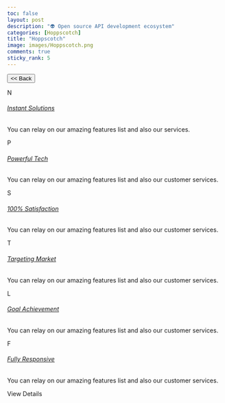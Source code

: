 ```yaml
---
toc: false
layout: post
description: "👽 Open source API development ecosystem"
categories: [Hoppscotch]
title: "Hoppscotch"
image: images/Hoppscotch.png
comments: true
sticky_rank: 5
---
```


<button class="back-button" onclick="window.history.back()"><< Back</button>

<div class="bg-light py-5 service-5">
    <div class="container">
        <!-- Row  -->
        <div class="row"> 
            <!-- Column -->
            <div class="col-md-4 wrap-service5-box">
                <div class="card card-shadow border-0 mb-4">
                    <div class="card-body d-flex">
                        <div class="mr-4 mb-2 text-success-gradiant icon-size">N</div>
                        <div class="">
                            <h6 class="font-weight-medium"><a href="javascript:void(0)" class="linking">Instant Solutions</a></h6>
                            <p class="mt-3">You can relay on our amazing features list and also our services.</p>
                        </div>
                    </div>
                </div>
            </div>
            <!-- Column -->
            <!-- Column -->
            <div class="col-md-4 wrap-service5-box">
                <div class="card card-shadow border-0 mb-4">
                    <div class="card-body d-flex">
                        <div class="mr-4 mb-2 text-success-gradiant icon-size">P</div>
                        <div class="">
                            <h6 class="font-weight-medium"><a href="javascript:void(0)" class="linking">Powerful Tech </a></h6>
                            <p class="mt-3">You can relay on our amazing features list and also our customer services.</p>
                        </div>
                    </div>
                </div>
            </div>
            <!-- Column -->
            <!-- Column -->
            <div class="col-md-4 wrap-service5-box">
                <div class="card card-shadow border-0 mb-4">
                    <div class="card-body d-flex">
                        <div class="mr-4 mb-2 text-success-gradiant icon-size">S</div>
                        <div class="">
                            <h6 class="font-weight-medium"><a href="javascript:void(0)" class="linking">100% Satisfaction </a></h6>
                            <p class="mt-3">You can relay on our amazing features list and also our customer services.</p>
                        </div>
                    </div>
                </div>
            </div>
            <!-- Column -->
            <!-- Column -->
            <div class="col-md-4 wrap-service5-box">
                <div class="card card-shadow border-0 mb-4">
                    <div class="card-body d-flex">
                        <div class="mr-4 mb-2 text-success-gradiant icon-size">T</div>
                        <div class="">
                            <h6 class="font-weight-medium"><a href="javascript:void(0)" class="linking">Targeting Market</a></h6>
                            <p class="mt-3">You can relay on our amazing features list and also our customer services.</p>
                        </div>
                    </div>
                </div>
            </div>
            <!-- Column -->
            <!-- Column -->
            <div class="col-md-4 wrap-service5-box">
                <div class="card card-shadow border-0 mb-4">
                    <div class="card-body d-flex">
                        <div class="mr-4 mb-2 text-success-gradiant icon-size">L</div>
                        <div class="">
                            <h6 class="font-weight-medium"><a href="javascript:void(0)" class="linking">Goal Achievement </a></h6>
                            <p class="mt-3">You can relay on our amazing features list and also our customer services.</p>
                        </div>
                    </div>
                </div>
            </div>
            <!-- Column -->
            <!-- Column -->
            <div class="col-md-4 wrap-service5-box">
                <div class="card card-shadow border-0 mb-4">
                    <div class="card-body d-flex">
                        <div class="mr-4 mb-2 text-success-gradiant icon-size">F</div>
                        <div class="">
                            <h6 class="font-weight-medium"><a href="javascript:void(0)" class="linking">Fully Responsive</a></h6>
                            <p class="mt-3">You can relay on our amazing features list and also our customer services.</p>
                        </div>
                    </div>
                </div>
            </div>
						<div class="col-md-12 mt-3 text-center">
                <a class="btn btn-success-gradiant btn-md border-0 text-white"><span>View Details</span></a>
            </div>
        </div>
    </div>
</div>
